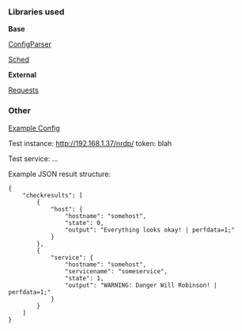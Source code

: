 ### Libraries used

**Base**

[ConfigParser](https://docs.python.org/3/library/configparser.html)

[Sched](https://docs.python.org/3/library/sched.html)

**External**

[Requests](https://docs.python-requests.org/en/master/index.html)

### Other

[Example Config](https://github.com/NagiosEnterprises/ncpa/blob/master/agent/etc/ncpa.cfg)

Test instance: http://192.168.1.37/nrdp/ token: blah

Test service: ...

Example JSON result structure:
```
{
    "checkresults": [
        {
            "host": {
                "hostname": "somehost",
                "state": 0,
                "output": "Everything looks okay! | perfdata=1;"
            }
        },
        {
            "service": {
                "hostname": "somehost",
                "servicename": "someservice",
                "state": 1,
                "output": "WARNING: Danger Will Robinson! | perfdata=1;"
            }
        }
    ]
}
```
